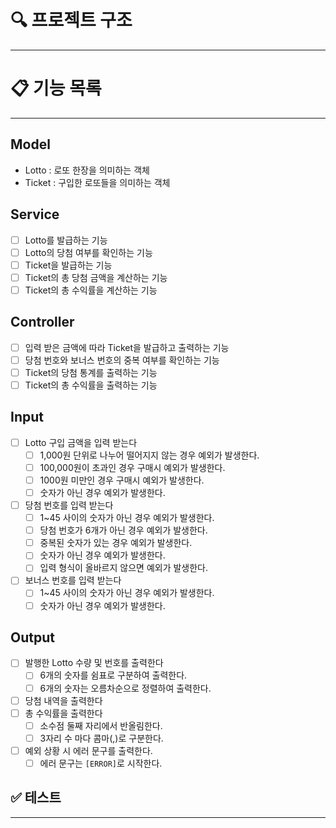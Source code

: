 # 🔍 프로젝트 구조

--- 


# 📋 기능 목록

---

## Model
- Lotto : 로또 한장을 의미하는 객체
- Ticket : 구입한 로또들을 의미하는 객체

## Service
- [ ] Lotto를 발급하는 기능
- [ ] Lotto의 당첨 여부를 확인하는 기능
- [ ] Ticket을 발급하는 기능
- [ ] Ticket의 총 당첨 금액을 계산하는 기능
- [ ] Ticket의 총 수익률을 계산하는 기능

## Controller
- [ ] 입력 받은 금액에 따라 Ticket을 발급하고 출력하는 기능
- [ ] 당첨 번호와 보너스 번호의 중복 여부를 확인하는 기능
- [ ] Ticket의 당첨 통계를 출력하는 기능
- [ ] Ticket의 총 수익률을 출력하는 기능

## Input
- [ ] Lotto 구입 금액을 입력 받는다
  - [ ] 1,000원 단위로 나누어 떨어지지 않는 경우 예외가 발생한다.
  - [ ] 100,000원이 초과인 경우 구매시 예외가 발생한다.
  - [ ] 1000원 미만인 경우 구매시 예외가 발생한다.
  - [ ] 숫자가 아닌 경우 예외가 발생한다.
- [ ] 당첨 번호를 입력 받는다
  - [ ] 1~45 사이의 숫자가 아닌 경우 예외가 발생한다.
  - [ ] 당첨 번호가 6개가 아닌 경우 예외가 발생한다.
  - [ ] 중복된 숫자가 있는 경우 예외가 발생한다.
  - [ ] 숫자가 아닌 경우 예외가 발생한다.
  - [ ] 입력 형식이 올바르지 않으면 예외가 발생한다.
- [ ] 보너스 번호를 입력 받는다
  - [ ] 1~45 사이의 숫자가 아닌 경우 예외가 발생한다.
  - [ ] 숫자가 아닌 경우 예외가 발생한다.

## Output
- [ ] 발행한 Lotto 수량 및 번호를 출력한다
  - [ ] 6개의 숫자를 쉼표로 구분하여 출력한다.
  - [ ] 6개의 숫자는 오름차순으로 정렬하여 출력한다.
- [ ] 당첨 내역을 출력한다
- [ ] 총 수익률을 출력한다
  - [ ] 소수점 둘째 자리에서 반올림한다.
  - [ ] 3자리 수 마다 콤마(,)로 구분한다.
- [ ] 예외 상황 시 에러 문구를 출력한다.
  - [ ] 에러 문구는 `[ERROR]`로 시작한다.

## ✅ 테스트

---


